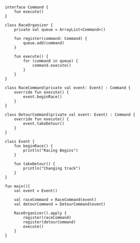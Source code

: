 <pre>
<code>
<span class="keyword">interface</span> Command {
    <span class="keyword">fun</span> execute()
}

<span class="keyword">class</span> RaceOrganizer {
    <span class="keyword">private val</span> queue = <span class="stdlib">ArrayList</span><<span class="types">Command</span>>()

    <span class="keyword">fun</span> register(command: <span class="types">Command</span>) {
        queue.add(command)
    }

    <span class="keyword">fun</span> execute() {
        <span class="keyword">for</span> (command <span class="keyword">in</span> queue) {
            command.execute()
        }
    }
}

<span class="keyword">class</span> RaceCommand(<span class="keyword">private val</span> event: <span class="types">Event</span>) : Command {
    <span class="keyword">override fun</span> execute() {
        event.beginRace()
    }
}

<span class="keyword">class</span> DetourCommand(<span class="keyword">private val</span> event: <span class="types">Event</span>) : Command {
    <span class="keyword">override fun</span> execute() {
        event.takeDetour()
    }
}

<span class="keyword">class</span> Event {
    <span class="keyword">fun</span> beginRace() {
        <span class="stdlib">println</span>(<span class="string">"Racing Begins"</span>)
    }

    <span class="keyword">fun</span> takeDetour() {
        <span class="stdlib">println</span>(<span class="string">"Changing track"</span>)
    }
}

<span class="keyword">fun</span> main(){
    <span class="keyword">val</span> event = Event()

    <span class="keyword">val</span> raceCommand = RaceCommand(event)
    <span class="keyword">val</span> detourCommand = DetourCommand(event)

    RaceOrganizer().<span class="stdlib">apply</span> <span class="stdlib">{</span>
        register(raceCommand)
        register(detourCommand)
        execute()
    <span class="stdlib">}</span>
}
</code>
</pre>